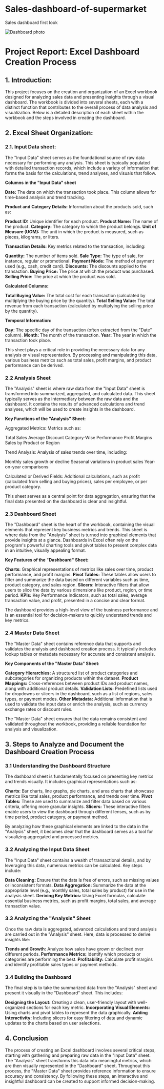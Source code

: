 # Sales-dashboard-of-supermarket

Sales dashboard first look

![Dashboard photo](https://github.com/user-attachments/assets/00a7792c-d535-4614-a7e4-a71fec31b305)

# Project Report: Excel Dashboard Creation Process

## 1. Introduction:

   This project focuses on the creation and organization of an Excel workbook designed for analyzing sales data and presenting insights through a visual dashboard. The workbook is divided into several sheets, each with a distinct function that contributes to the overall process of data analysis and visualization. Below is a detailed description of each sheet within the workbook and the steps involved in creating the dashboard.

## 2. Excel Sheet Organization:

  ### 2.1. Input Data sheet:

   The "Input Data" sheet serves as the foundational source of raw data necessary for performing any analysis. This sheet is typically populated with detailed transaction records, which include a variety of information that forms the basis for the calculations, trend analyses, and visuals that follow.

   **Columns in the "Input Data" sheet**

  **Date:** The date on which the transaction took place. This column allows for time-based analysis and trend tracking.
  
  **Product and Category Details:** Information about the products sold, such as:
  
   **Product ID:** Unique identifier for each product.
   **Product Name:** The name of the product.
   **Category:** The category to which the product belongs.
   **Unit of Measure (UOM):** The unit in which the product is measured, such as pieces, kilograms, or liters.
  
  **Transaction Details:** Key metrics related to the transaction, including:
  
   **Quantity:** The number of items sold.
   **Sale Type:** The type of sale, for instance, regular or promotional.
   **Payment Mode:** The method of payment used (e.g., cash, credit card).
   **Discounts:** The discounts applied to the transaction.
   **Buying Price:** The price at which the product was purchased.
   **Selling Price:** The price at which the product was sold.
  
  **Calculated Columns:**
  
   **Total Buying Value:** The total cost for each transaction (calculated by multiplying the buying price by the quantity).
   **Total Selling Value:** The total revenue from each transaction (calculated by multiplying the selling price by the quantity).
  
  **Temporal Information:**
  
   **Day:** The specific day of the transaction (often extracted from the "Date" column).
   **Month:** The month of the transaction.
   **Year:** The year in which the transaction took place.

  This sheet plays a critical role in providing the necessary data for any analysis or visual representation. By processing and manipulating this data, various business metrics such as total sales, profit margins, and product performance can be derived.

  ### 2.2 Analysis Sheet

  The "Analysis" sheet is where raw data from the "Input Data" sheet is transformed into summarized, aggregated, and calculated data. This sheet typically serves as the intermediary between the raw data and the dashboard. It contains the results of advanced calculations and trend analyses, which will be used to create insights in the dashboard.

  **Key Functions of the "Analysis" Sheet:**

  Aggregated Metrics: Metrics such as:
  
   Total Sales
   Average Discount
   Category-Wise Performance
   Profit Margins
   Sales by Product or Region

  Trend Analysis: Analysis of sales trends over time, including:

   Monthly sales growth or decline
   Seasonal variations in product sales
   Year-on-year comparisons
   
  Calculated or Derived Fields: Additional calculations, such as profit (calculated from selling and buying prices), sales per employee, or per product category.
  
This sheet serves as a central point for data aggregation, ensuring that the final data presented on the dashboard is clear and insightful.

### 2.3 Dashboard Sheet

The "Dashboard" sheet is the heart of the workbook, containing the visual elements that represent key business metrics and trends. This sheet is where data from the "Analysis" sheet is turned into graphical elements that provide insights at a glance. Dashboards in Excel often rely on the program's powerful charting tools and pivot tables to present complex data in an intuitive, visually appealing format.

**Key Features of the "Dashboard" Sheet:**

  **Charts:** Graphical representations of metrics like sales over time, product performance, and profit margins.
  **Pivot Tables:** These tables allow users to filter and summarize the data based on different variables such as time, product category, and sales region.
  **Slicers:** Interactive filters that allow users to slice the data by various dimensions like product, region, or time period.
  **KPIs:** Key Performance Indicators, such as total sales, average transaction value, and profit, presented in a concise and clear format.

The dashboard provides a high-level view of the business performance and is an essential tool for decision-makers to quickly understand trends and key metrics.

### 2.4 Master Data Sheet

The "Master Data" sheet contains reference data that supports and validates the analysis and dashboard creation process. It typically includes lookup tables or metadata necessary for accurate and consistent analysis.

**Key Components of the "Master Data" Sheet:**

  **Category Hierarchies:** A structured list of product categories and subcategories for organizing products within the dataset.
  **Product Mappings:** Cross-references between product IDs and product names, along with additional product details.
  **Validation Lists:** Predefined lists used for dropdowns or slicers in the dashboard, such as a list of regions, sales types, or payment modes.
  **Other Metadata:** Additional information that is used to validate the input data or enrich the analysis, such as currency exchange rates or discount rules.

The "Master Data" sheet ensures that the data remains consistent and validated throughout the workbook, providing a reliable foundation for analysis and visualization.

## 3. Steps to Analyze and Document the Dashboard Creation Process

### 3.1 Understanding the Dashboard Structure

The dashboard sheet is fundamentally focused on presenting key metrics and trends visually. It includes graphical representations such as:

  **Charts:** Bar charts, line graphs, pie charts, and area charts that showcase metrics like total sales, product performance, and trends over time.
  **Pivot Tables:** These are used to summarize and filter data based on various criteria, offering more granular insights.
  **Slicers:** These interactive filters enable users to view the dashboard through different lenses, such as by time period, product category, or payment method.

By analyzing how these graphical elements are linked to the data in the "Analysis" sheet, it becomes clear that the dashboard serves as a tool for visualizing aggregated and processed metrics.

### 3.2 Analyzing the Input Data Sheet

The "Input Data" sheet contains a wealth of transactional details, and by leveraging this data, numerous metrics can be calculated. Key steps include:

**Data Cleaning:** Ensure that the data is free of errors, such as missing values or inconsistent formats.
**Data Aggregation:** Summarize the data at the appropriate level (e.g., monthly sales, total sales by product) for use in the analysis sheet.
**Deriving Key Metrics:** Using Excel formulas, calculate essential business metrics, such as profit margins, total sales, and average transaction value.

### 3.3 Analyzing the "Analysis" Sheet

Once the raw data is aggregated, advanced calculations and trend analysis are carried out in the "Analysis" sheet. Here, data is processed to derive insights like:

**Trends and Growth:** Analyze how sales have grown or declined over different periods.
**Performance Metrics:** Identify which products or categories are performing the best.
**Profitability:** Calculate profit margins and identify profitable sales types or payment methods.

### 3.4 Building the Dashboard

The final step is to take the summarized data from the "Analysis" sheet and present it visually in the "Dashboard" sheet. This includes:

**Designing the Layout:** Creating a clean, user-friendly layout with well-organized sections for each key metric.
**Incorporating Visual Elements:** Using charts and pivot tables to represent the data graphically.
**Adding Interactivity:** Including slicers for easy filtering of data and dynamic updates to the charts based on user selections.

## 4. Conclusion

The process of creating an Excel dashboard involves several critical steps, starting with gathering and preparing raw data in the "Input Data" sheet. The "Analysis" sheet transforms this data into meaningful metrics, which are then visually represented in the "Dashboard" sheet. Throughout this process, the "Master Data" sheet provides reference information to ensure accuracy and consistency. By following these steps, an interactive and insightful dashboard can be created to support informed decision-making.
